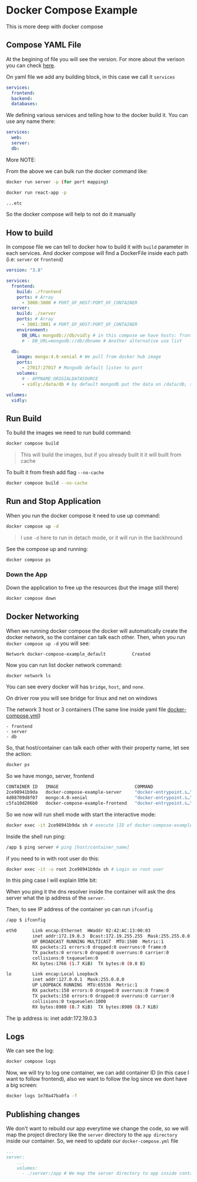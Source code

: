 # Docker Compose Example

This is more deep with docker compose

## Compose YAML File

At the begining of file you will see the version. For more about the verison you can check [here](https://docs.docker.com/compose/compose-file/compose-versioning/#compatibility-matrix).

On yaml file we add any building block, in this case we call it `services`

```yaml
services:
  frontend:
  backend:
  databases:
```

We defining various services and telling how to the docker build it. You can use any name there:

```yml
services:
  web:
  server:
  db:
```

More NOTE:

From the above we can bulk run the docker command like:

```bash
docker run server -p (for port mapping)

docker run react-app -p

...etc
```

So the docker compose will help to not do it manually

## How to build

In compose file we can tell to docker how to build it with `build` parameter in each services. And docker compose will find a DockerFile inside each path (i.e: `server` or `frontend`)

```yml
version: "3.8"

services:
  frontend:
    build: ./frontend
    ports: # Array
      - 3000:3000 # PORT_OF_HOST:PORT_OF_CONTAINER
  server:
    build: ./server
    ports: # Array
      - 3001:3001 # PORT_OF_HOST:PORT_OF_CONTAINER
    environment:
      DB_URL: mongodb://db/vidly # in this compose we have hosts: frontend, server, db
      # - DB_URL=mongodb://db/dbname # Another alternative use list

  db:
    image: mongo:4.0-xenial # We pull from docker hub image
    ports:
      - 27017:27017 # Mongodb default listen to port
    volumes:
      # - APPNAME:ORIGIALDATASOURCE
      - vidly:/data/db # by default mongodb put the data on /data/db, so we want to map the volume to the data directory where the data is outside of the volume

volumes:
  vidly:
```

## Run Build

To build the images we need to run build command:

```bash
docker compose build
```

> This will build the images, but if you already built it it will built from cache

To built it from fresh add flag `--no-cache`

```bash
docker compose build --no-cache
```

## Run and Stop Application

When you run the docker compose it need to use up command:

```bash
docker compose up -d
```

> I use `-d` here to run in detach mode, or it will run in the backhround

See the compose up and running:

```bash
docker compose ps
```

### Down the App

Down the application to free up the resources (but the image still there)

```bash
docker compose down
```

## Docker Networking

When we running docker compose the docker will automatically create the docker network, so the container can talk each other.
Then, when you run `docker compose up -d` you will see:

```
Network docker-compose-example_default          Created
```

Now you can run list docker network command:

```bash
docker network ls
```

You can see every docker will has `bridge`, `host`, and `none`.

On driver row you will see bridge for linux and net on windows

The network 3 host or 3 containers (The same line inside yaml file [docker-compose.yml](docker-compose.yml))

```
- frontend
- server
- db
```

So, that host/container can talk each other with their property name, let see the action:

```bash
docker ps
```

So we have mongo, server, frontend

```bash
CONTAINER ID   IMAGE                             COMMAND                  CREATED          STATUS          PORTS                      NAMES
2ce98941b9da   docker-compose-example-server     "docker-entrypoint.s…"   10 minutes ago   Up 10 minutes   0.0.0.0:3001->3001/tcp     docker-compose-example-server-1
4d08709d8f07   mongo:4.0-xenial                  "docker-entrypoint.s…"   10 minutes ago   Up 10 minutes   0.0.0.0:27017->27017/tcp   docker-compose-example-db-1
c5fa10d286b0   docker-compose-example-frontend   "docker-entrypoint.s…"   10 minutes ago   Up 10 minutes   0.0.0.0:3000->3000/tcp     docker-compose-example-frontend-1
```

So we now will run shell mode with start the interactive mode:

```bash
docker exec -it 2ce98941b9da sh # execute [ID of docker-compose-example-server] interactive mode in a shell
```

Inside the shell run ping:

```bash
/app $ ping server # ping [host/container_name]
```

if you need to in with root user do this:

```bash
docker exec -it -u root 2ce98941b9da sh # Login as root user
```

In this ping case I will explain little bit:

When you ping it the dns resolver inside the container will ask the dns server what the ip address of the `server`.

Then, to see IP address of the container yo can run `ifconfig`

```bash
/app $ ifconfig

eth0      Link encap:Ethernet  HWaddr 02:42:AC:13:00:03
          inet addr:172.19.0.3  Bcast:172.19.255.255  Mask:255.255.0.0
          UP BROADCAST RUNNING MULTICAST  MTU:1500  Metric:1
          RX packets:21 errors:0 dropped:0 overruns:0 frame:0
          TX packets:0 errors:0 dropped:0 overruns:0 carrier:0
          collisions:0 txqueuelen:0
          RX bytes:1766 (1.7 KiB)  TX bytes:0 (0.0 B)

lo        Link encap:Local Loopback
          inet addr:127.0.0.1  Mask:255.0.0.0
          UP LOOPBACK RUNNING  MTU:65536  Metric:1
          RX packets:158 errors:0 dropped:0 overruns:0 frame:0
          TX packets:158 errors:0 dropped:0 overruns:0 carrier:0
          collisions:0 txqueuelen:1000
          RX bytes:8980 (8.7 KiB)  TX bytes:8980 (8.7 KiB)
```

The ip address is: inet addr:172.19.0.3

## Logs

We can see the log:

```bash
docker compose logs
```

Now, we will try to log one container, we can add container ID (in this case I want to follow frontend), also we want to follow the log since we dont have a big screen:

```bash
docker logs 1e70a47ba0fa -f
```

## Publishing changes

We don't want to rebuild our app everytime we change the code, so we will map the project directory like the `server` directory to the `app directory` inside our container. So, we need to update our `docker-compose.yml` file

```yml
...
server:
    ...
    volumes:
      - ./server:/app # We map the server directory to app inside container
```
